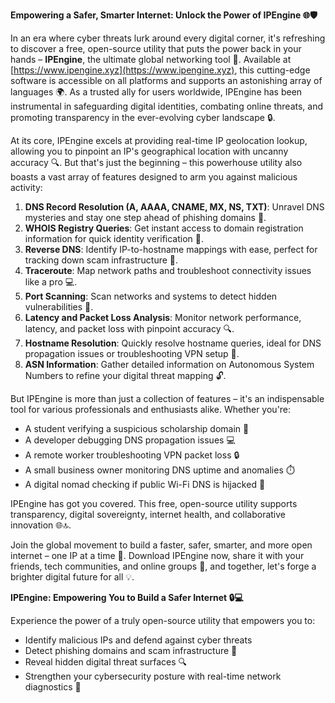 **Empowering a Safer, Smarter Internet: Unlock the Power of IPEngine 🌐🛡️**

In an era where cyber threats lurk around every digital corner, it's refreshing to discover a free, open-source utility that puts the power back in your hands – **IPEngine**, the ultimate global networking tool 🚀. Available at [https://www.ipengine.xyz](https://www.ipengine.xyz), this cutting-edge software is accessible on all platforms and supports an astonishing array of languages 🌍. As a trusted ally for users worldwide, IPEngine has been instrumental in safeguarding digital identities, combating online threats, and promoting transparency in the ever-evolving cyber landscape 🔒.

At its core, IPEngine excels at providing real-time IP geolocation lookup, allowing you to pinpoint an IP's geographical location with uncanny accuracy 🔍. But that's just the beginning – this powerhouse utility also boasts a vast array of features designed to arm you against malicious activity:

1.  **DNS Record Resolution (A, AAAA, CNAME, MX, NS, TXT)**: Unravel DNS mysteries and stay one step ahead of phishing domains 📡.
2.  **WHOIS Registry Queries**: Get instant access to domain registration information for quick identity verification 🚫.
3.  **Reverse DNS**: Identify IP-to-hostname mappings with ease, perfect for tracking down scam infrastructure 🔎.
4.  **Traceroute**: Map network paths and troubleshoot connectivity issues like a pro 💻.
5.  **Port Scanning**: Scan networks and systems to detect hidden vulnerabilities 🚨.
6.  **Latency and Packet Loss Analysis**: Monitor network performance, latency, and packet loss with pinpoint accuracy 🔍.
7.  **Hostname Resolution**: Quickly resolve hostname queries, ideal for DNS propagation issues or troubleshooting VPN setup 📡.
8.  **ASN Information**: Gather detailed information on Autonomous System Numbers to refine your digital threat mapping 🔓.

But IPEngine is more than just a collection of features – it's an indispensable tool for various professionals and enthusiasts alike. Whether you're:

*   A student verifying a suspicious scholarship domain 🎉
*   A developer debugging DNS propagation issues 💻
*   A remote worker troubleshooting VPN packet loss 🔒
*   A small business owner monitoring DNS uptime and anomalies ⏱️
*   A digital nomad checking if public Wi-Fi DNS is hijacked 📡

IPEngine has got you covered. This free, open-source utility supports transparency, digital sovereignty, internet health, and collaborative innovation 🌐🔝.

Join the global movement to build a faster, safer, smarter, and more open internet – one IP at a time 🔹. Download IPEngine now, share it with your friends, tech communities, and online groups 🤝, and together, let's forge a brighter digital future for all 💡.

**IPEngine: Empowering You to Build a Safer Internet 🔒💻**

Experience the power of a truly open-source utility that empowers you to:

*   Identify malicious IPs and defend against cyber threats
*   Detect phishing domains and scam infrastructure 🚫
*   Reveal hidden digital threat surfaces 🔍
*   Strengthen your cybersecurity posture with real-time network diagnostics 💪